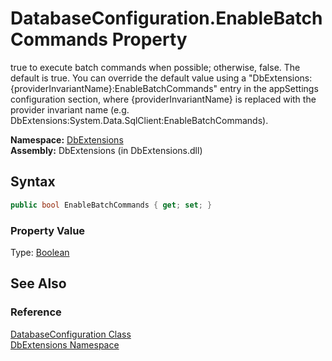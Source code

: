 DatabaseConfiguration.EnableBatchCommands Property
==================================================
true to execute batch commands when possible; otherwise, false. The default is true. You can override the default value using a "DbExtensions:{providerInvariantName}:EnableBatchCommands" entry in the appSettings configuration section, where {providerInvariantName} is replaced with the provider invariant name (e.g. DbExtensions:System.Data.SqlClient:EnableBatchCommands).

**Namespace:** [DbExtensions][1]  
**Assembly:** DbExtensions (in DbExtensions.dll)

Syntax
------

```csharp
public bool EnableBatchCommands { get; set; }
```

### Property Value
Type: [Boolean][2]

See Also
--------

### Reference
[DatabaseConfiguration Class][3]  
[DbExtensions Namespace][1]  

[1]: ../README.md
[2]: http://msdn.microsoft.com/en-us/library/a28wyd50
[3]: README.md
